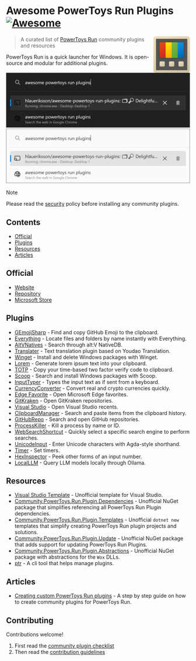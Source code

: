 # Awesome PowerToys Run Plugins [![Awesome](https://awesome.re/badge.svg)](https://awesome.re)<!-- omit in toc -->

<!--lint disable double-link-->
[<img src="powertoys-logo.png" align="right" width="100">](https://learn.microsoft.com/en-us/windows/powertoys/run)

> A curated list of [PowerToys Run](https://learn.microsoft.com/en-us/windows/powertoys/run) community plugins and resources
<!--lint enable double-link-->

PowerToys Run is a quick launcher for Windows. It is open-source and modular for additional plugins.

![PowerToys Run](launcher-dark.png#gh-dark-mode-only)
![PowerToys Run](launcher-light.png#gh-light-mode-only)

<!--lint disable no-undefined-references-->
> [!NOTE]
> Please read the [security](security.md) policy before installing any community plugins.
<!--lint enable no-undefined-references-->

## Contents

- [Official](#official)
- [Plugins](#plugins)
- [Resources](#resources)
- [Articles](#articles)

## Official

- [Website](https://docs.microsoft.com/en-us/windows/powertoys/run)
- [Repository](https://github.com/microsoft/PowerToys)
- [Microsoft Store](https://apps.microsoft.com/store/detail/XP89DCGQ3K6VLD)

## Plugins

- [GEmojiSharp](https://github.com/hlaueriksson/GEmojiSharp#gemojisharppowertoysrun) - Find and copy GitHub Emoji to the clipboard.
- [Everything](https://github.com/lin-ycv/EverythingPowerToys) - Locate files and folders by name instantly with Everything.
- [AltVNatives](https://github.com/zziger/altv-powertoys-run-natives) - Search through alt:V NativeDB.
- [Translater](https://github.com/N0I0C0K/PowerToysRun.Plugin.Translater) - Text translation plugin based on Youdao Translation.
- [Winget](https://github.com/bostrot/PowerToysRunPluginWinget) - Install and delete Windows packages with Winget.
- [Lorem](https://github.com/dandn9/prun-lorem) - Generate lorem ipsum text into your clipboard.
- [TOTP](https://github.com/KawaiiZapic/PowertoysRunTOTP) - Copy your time-based two factor verify code to clipboard.
- [Scoop](https://github.com/Quriz/PowerToysRunScoop) - Search and install Windows packages with Scoop.
- [InputTyper](https://github.com/CoreyHayward/PowerToys-Run-InputTyper) - Types the input text as if sent from a keyboard.
- [CurrencyConverter](https://github.com/Advaith3600/PowerToys-Run-Currency-Converter) - Convert real and crypto currencies quickly.
- [Edge Favorite](https://github.com/davidegiacometti/PowerToys-Run-EdgeFavorite) - Open Microsoft Edge favorites.
- [GitKraken](https://github.com/davidegiacometti/PowerToys-Run-GitKraken) - Open GitKraken repositories.
- [Visual Studio](https://github.com/davidegiacometti/PowerToys-Run-VisualStudio) - Open Visual Studio recents.
- [ClipboardManager](https://github.com/CoreyHayward/PowerToys-Run-ClipboardManager) - Search and paste items from the clipboard history.
- [GitHubRepo](https://github.com/8LWXpg/PowerToysRun-GitHubRepo) - Search and open GitHub repositories.
- [ProcessKiller](https://github.com/8LWXpg/PowerToysRun-ProcessKiller) - Kill a process by name or ID.
- [WebSearchShortcut](https://github.com/Daydreamer-riri/PowerToys-Run-WebSearchShortcut) - Quickly select a specific search engine to perform searches.
- [UnicodeInput](https://github.com/nathancartlidge/powertoys-run-unicode) - Enter Unicode characters with Agda-style shorthand.
- [Timer](https://github.com/CoreyHayward/PowerToys-Run-Timer) - Set timers.
- [HexInspector](https://github.com/NaroZeol/PowerHexInspector) - Peek other forms of an input number.
- [LocalLLM](https://github.com/Darkdriller/PowerToys-Run-LocalLLm) - Query LLM models locally through Ollama.

## Resources

- [Visual Studio Template](https://github.com/8LWXpg/PowerToysRun-PluginTemplate) - Unofficial template for Visual Studio.
- [Community.PowerToys.Run.Plugin.Dependencies](https://github.com/hlaueriksson/Community.PowerToys.Run.Plugin.Dependencies) - Unofficial NuGet package that simplifies referencing all PowerToys Run Plugin dependencies.
- [Community.PowerToys.Run.Plugin.Templates](https://github.com/hlaueriksson/Community.PowerToys.Run.Plugin.Templates) - Unofficial `dotnet new` templates that simplify creating PowerToys Run plugin projects and solutions.
- [Community.PowerToys.Run.Plugin.Update](https://github.com/hlaueriksson/Community.PowerToys.Run.Plugin.Update) - Unofficial NuGet package that adds support for updating PowerToys Run Plugins.
- [Community.PowerToys.Run.Plugin.Abstractions](https://github.com/hlaueriksson/Community.PowerToys.Run.Plugin.Abstractions) - Unofficial NuGet package with abstractions for the `Wox` DLLs.
- [ptr](https://github.com/8LWXpg/ptr) - A cli tool that helps manage plugins.

## Articles

- [Creating custom PowerToys Run plugins](https://conductofcode.io/post/creating-custom-powertoys-run-plugins/) - A step by step guide on how to create community plugins for PowerToys Run.

## Contributing

Contributions welcome!

1. First read the [community plugin checklist](checklist.md)
2. Then read the [contribution guidelines](contributing.md)
